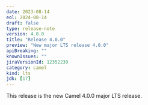 ```yaml
---
date: 2023-08-14
eol: 2024-08-14
draft: false
type: release-note
version: 4.0.0
title: "Release 4.0.0"
preview: "New major LTS release 4.0.0"
apiBreaking: ""
knownIssues: ""
jiraVersionId: 12352239
category: camel
kind: lts
jdk: [17]
---
```


This release is the new Camel 4.0.0 major LTS release.
